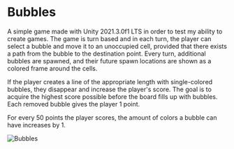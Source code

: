 # Bubbles

A simple game made with Unity 2021.3.0f1 LTS in order to test my ability to create games. The game is turn based and in each turn, the player can select a bubble and move it to an unoccupied cell, provided that there exists a path from the bubble to the destination point. Every turn, additional bubbles are spawned, and their future spawn locations are shown as a colored frame around the cells.

If the player creates a line of the appropriate length with single-colored bubbles, they disappear and increase the player's score. The goal is to acquire the highest score possible before the board fills up with bubbles. Each removed bubble gives the player 1 point.

For every 50 points the player scores, the amount of colors a bubble can have increases by 1.

![Bubbles](https://user-images.githubusercontent.com/38283075/163385021-2b67fcc3-3af5-4029-a46f-aeee992d61d3.png)
